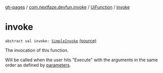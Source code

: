 [gh-pages](../../index.md) / [com.nextfaze.devfun.invoke](../index.md) / [UiFunction](index.md) / [invoke](./invoke.md)

# invoke

`abstract val invoke: `[`SimpleInvoke`](../-simple-invoke.md) [(source)](https://github.com/NextFaze/dev-fun/tree/master/devfun/src/main/java/com/nextfaze/devfun/invoke/UiFunction.kt#L38)

The invocation of this function.

Will be called when the user hits "Execute" with the arguments in the same order as defined by [parameters](parameters.md).

